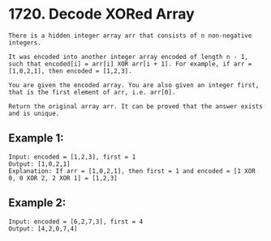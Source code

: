 # 1720. Decode XORed Array

    There is a hidden integer array arr that consists of n non-negative integers.

    It was encoded into another integer array encoded of length n - 1, such that encoded[i] = arr[i] XOR arr[i + 1]. For example, if arr = [1,0,2,1], then encoded = [1,2,3].

    You are given the encoded array. You are also given an integer first, that is the first element of arr, i.e. arr[0].

    Return the original array arr. It can be proved that the answer exists and is unique.

## Example 1:

```
Input: encoded = [1,2,3], first = 1
Output: [1,0,2,1]
Explanation: If arr = [1,0,2,1], then first = 1 and encoded = [1 XOR 0, 0 XOR 2, 2 XOR 1] = [1,2,3]
```

## Example 2:
```
Input: encoded = [6,2,7,3], first = 4
Output: [4,2,0,7,4]
```